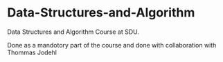 # Data-Structures-and-Algorithm
Data Structures and Algorithm Course at SDU. 

Done as a mandotory part of the course and done with collaboration with Thommas Jodehl
